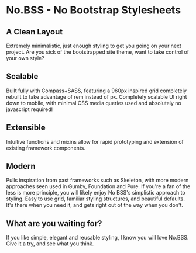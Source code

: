 No.BSS - No Bootstrap Stylesheets
==============

A Clean Layout
--------------
Extremely minimalistic, just enough styling to get you going on your next project. Are you sick of the bootstrapped site theme, want to take control of your own style?

Scalable
--------------
Built fully with Compass+SASS, featuring a 960px inspired grid completely rebuilt to take advantage of rem instead of px. Completely scalable UI right down to mobile, with minimal CSS media queries used and absolutely no javascript required!

Extensible
--------------
Intuitive functions and mixins allow for rapid prototyping and extension of existing framework components.

Modern
--------------
Pulls inspiration from past frameworks such as Skeleton, with more modern approaches seen used in Gumby, Foundation and Pure. If you're a fan of the less is more principle, you will likely enjoy No BSS's simplistic approach to styling. Easy to use grid, familiar styling structures, and beautiful defaults. It's there when you need it, and gets right out of the way when you don't.

What are you waiting for?
--------------
If you like simple, elegant and reusable styling, I know you will love No.BSS. Give it a try, and see what you think.
